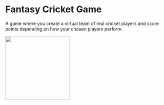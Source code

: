 # Fantasy Cricket Game

A game where you create a virtual team of real cricket players and score points depending on how your chosen players perform.

<img src="https://user-images.githubusercontent.com/105499295/184355062-2049a446-1a1f-4b39-95a7-ac5e5930eab4.png" width=200px height=200px>
